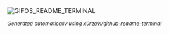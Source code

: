 
<div align="justify">
<picture>
    <source media="(prefers-color-scheme: dark)" srcset="https://i.ibb.co/5snZQm7/output-gif.gif">
    <source media="(prefers-color-scheme: light)" srcset="https://i.ibb.co/5snZQm7/output-gif.gif">
    <img alt="GIFOS_README_TERMINAL" src="https://i.ibb.co/5snZQm7/output-gif.gif">
</picture>

<sub><i>Generated automatically using [x0rzavi/github-readme-terminal](https://github.com/x0rzavi/github-readme-terminal)</i></sub>

</div>
    